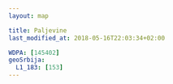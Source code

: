 ```yaml
---
layout: map

title: Paljevine
last_modified_at: 2018-05-16T22:03:34+02:00

WDPA: [145402]
geoSrbija:
  L1_183: [153]
---
```

